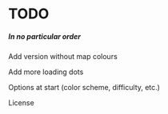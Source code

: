 # TODO

  ##### In no particular order
  
  Add version without map colours

  Add more loading dots
  
  Options at start (color scheme, difficulty, etc.)
  
  License
  
  
